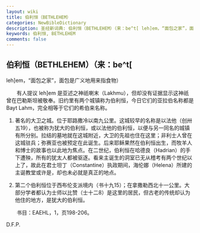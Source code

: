 ```yaml
---
layout: wiki
title: 伯利恒（BETHLEHEM）
categories: NewBibleDictionary
description: 圣经新词典: 伯利恒（BETHLEHEM）（来：be^t[ leh]em，“面包之家”，面包是广义地用来指食物）
keywords: 伯利恒, BETHLEHEM
comments: false
---
```


## 伯利恒（BETHLEHEM）（来：be^t[

leh]em，“面包之家”，面包是广义地用来指食物）

　　有人提议 leh]em 是亚述之神祇喇末（Lakhmu），但却没有证据显示这神祇曾在巴勒斯坦被敬奉。旧约里有两个城镇称为伯利恒，今日它们的亚拉伯名称都是 Bayt Lahm，完全相等于它们的希伯来名称。

1. 著名的大卫之城。位于耶路撒冷以南九公里。这城较早的名称是以法他（创卅五19），也被称为犹大的伯利恒，或以法他的伯利恒，以便与另一同名的城镇有所分别。拉结的墓地就在这城附近，大卫的先祖也住在这里；非利士人曾在这城驻兵；弥赛亚也被预定在此诞生。后来耶稣果然在伯利恒出生，而牧羊人和博士的故事也以此地为焦点。在二世纪，伯利恒在哈德良（Hadrian）的手下遭殃，所有的犹太人都被驱逐。看来主诞生的洞室已无从稽考有两个世纪以上了，故此在君士坦丁（Constantine）执政期间，海伦娜（Helena）所建的主诞教堂或许是，却也未必就是真正的地点。

2. 第二个伯利恒位于西布伦支派境内（书十九15）；在拿撒勒西北十一公里。大部分学者都认为士师以比赞（士十二8）是这里的居民，但古老的传统却认为他住的地方，是犹大的伯利恒。

　　书目：EAEHL，1，页198-206。

D.F.P.







